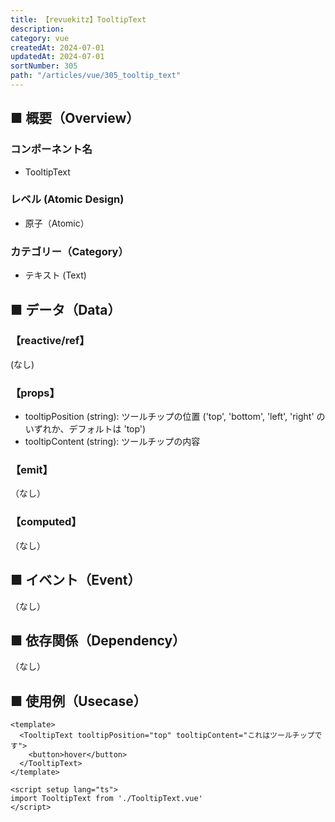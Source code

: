 ```yaml
---
title: 【revuekitz】TooltipText
description:
category: vue
createdAt: 2024-07-01
updatedAt: 2024-07-01
sortNumber: 305
path: "/articles/vue/305_tooltip_text"
---
```


<nuxt-content-wrapper>

## ■ 概要（Overview）
### コンポーネント名
- TooltipText

### レベル (Atomic Design)
- 原子（Atomic）

### カテゴリー（Category）
- テキスト (Text)

## ■ データ（Data）

### 【reactive/ref】
(なし)

### 【props】
- tooltipPosition (string): ツールチップの位置 ('top', 'bottom', 'left', 'right' のいずれか、デフォルトは 'top')
- tooltipContent (string): ツールチップの内容

### 【emit】
（なし）

### 【computed】
（なし）

## ■ イベント（Event）
（なし）

## ■ 依存関係（Dependency）
（なし）

## ■ 使用例（Usecase）
```vue
<template>
  <TooltipText tooltipPosition="top" tooltipContent="これはツールチップです">
    <button>hover</button>
  </TooltipText>
</template>

<script setup lang="ts">
import TooltipText from './TooltipText.vue'
</script>

```

</nuxt-content-wrapper>